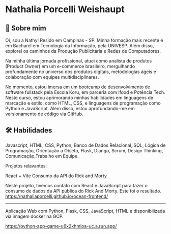 
# Nathalia Porcelli Weishaupt


## 🚀 Sobre mim
Oi, sou a Nathy! Resido em Campinas - SP. Minha formação mais recente é em Bacharel em Tecnologia da Informação, pela UNIVESP. Além disso, explorei os caminhos da Produção Publicitária e Redes de Computadores.

Na minha última jornada profissional, atuei como analista de produtos (Product Owner) em um e-commerce brasileiro, mergulhando profundamente no universo dos produtos digitais, metodologias ágeis e colaboração com equipes multidisciplinares.

No momento, estou imersa em um bootcamp de desenvolvimento de software fullstack pela Escola Koru, em parceria com Ifood e Potência Tech. Neste curso, estou aprimorando minhas habilidades em linguagens de marcação e estilo, como HTML, CSS, e linguagens de programação como Python e JavaScript. Além disso, estou aprofundando-me em versionamento de código via GitHub.
## 🛠 Habilidades
Javascript, HTML, CSS, Python, Banco de Dados Relacional, SQL, Lógica de Programação, Orientação a Objeto, Flask, Django, Scrum, Design Thinking, Comunicação,Trabalho em Equipe.


<link rel="stylesheet" href="https://fonts.googleapis.com/css2?family=Material+Symbols+Outlined:opsz,wght,FILL,GRAD@20..48,100..700,0..1,-50..200" /> Projetos relavantes:

React + Vite 
Consumo da API do Rick and Morty

Neste projeto, tivemos contato com React e JavaScript para fazer o consumo de dados da API pública do Rick And Morty. Este foi  o resultado.
https://nathaliaporcelli.github.io/ocean-frontend/

-------------------------------------------------------------------------------------------------------------------------------------------------

Aplicação Web com Python, Flask, CSS, JavaScript, HTML e disponibilizada via imagem docker na GCP.

https://python-app-game-u6x2xhmioa-uc.a.run.app/ 


